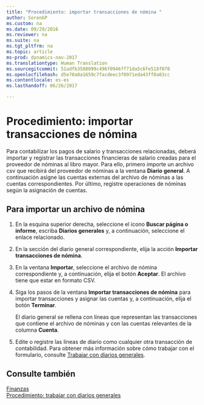 ```yaml
---
title: "Procedimiento: importar transacciones de nómina "
author: SorenGP
ms.custom: na
ms.date: 09/29/2016
ms.reviewer: na
ms.suite: na
ms.tgt_pltfrm: na
ms.topic: article
ms-prod: dynamics-nav-2017
ms.translationtype: Human Translation
ms.sourcegitcommit: 51adfb3588099c496f0946ff71da5c6fe518f070
ms.openlocfilehash: d5e70a0a1659c7facdeec3f0971eda43ff8a03cc
ms.contentlocale: es-es
ms.lasthandoff: 06/26/2017

---
```


# <a name="how-to-import-payroll-transactions"></a>Procedimiento: importar transacciones de nómina 
Para contabilizar los pagos de salario y transacciones relacionadas, deberá importar y registrar las transacciones financieras de salario creadas para el proveedor de nóminas al libro mayor. Para ello, primero importe un archivo csv que recibirá del proveedor de nóminas a la ventana **Diario general**. A continuación asigne las cuentas externas del archivo de nóminas a las cuentas correspondientes. Por último, registre operaciones de nóminas según la asignación de cuentas.

## <a name="to-import-a-payroll-file"></a>Para importar un archivo de nómina
1. En la esquina superior derecha, seleccione el icono **Buscar página o informe**, escriba **Diarios generales** y, a continuación, seleccione el enlace relacionado.
2. En la sección del diario general correspondiente, elija la acción **Importar transacciones de nómina**.
3. En la ventana **Importar**, seleccione el archivo de nómina correspondiente y, a continuación, elija el botón **Aceptar**. El archivo tiene que estar en formato CSV. 
4. Siga los pasos de la ventana **Importar transacciones de nómina** para importar transacciones y asignar las cuentas y, a continuación, elija el botón **Terminar**.

    El diario general se rellena con líneas que representan las transacciones que contiene el archivo de nóminas y con las cuentas relevantes de la columna **Cuenta**.
4. Edite o registre las líneas de diario como cualquier otra transacción de contabilidad. Para obtener más información sobre cómo trabajar con el formulario, consulte [Trabajar con diarios generales](ui-work-general-journals.md).   

## <a name="see-also"></a>Consulte también
[Finanzas](finance-setup.md)  
[Procedimiento: trabajar con diarios generales](ui-work-general-journals.md)  

